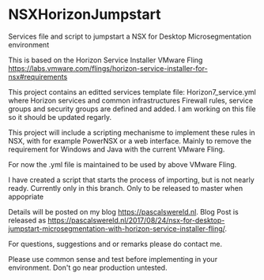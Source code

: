 # NSXHorizonJumpstart
Services file and script to jumpstart a NSX for Desktop Microsegmentation environment

This is based on the Horizon Service Installer VMware Fling https://labs.vmware.com/flings/horizon-service-installer-for-nsx#requirements

This project contains an editted services template file: Horizon7_service.yml where Horizon services and common infrastructures Firewall rules, service groups and security groups are defined and added. I am working on this file so it should be updated regarly.

This project will include a scripting mechanisme to implement these rules in NSX, with for example PowerNSX or a web interface. Mainly to remove the requirement for Windows and Java with the current VMware Fling. 

For now the .yml file is maintained to be used by above VMware Fling.

I have created a script that starts the process of importing, but is not nearly ready. Currently only in this branch. Only to be released to master when appopriate

Details will be posted on my blog https://pascalswereld.nl. Blog Post is released as https://pascalswereld.nl/2017/08/24/nsx-for-desktop-jumpstart-microsegmentation-with-horizon-service-installer-fling/.

For questions, suggestions and or remarks please do contact me.

Please use common sense and test before implementing in your environment. Don't go near production untested.
